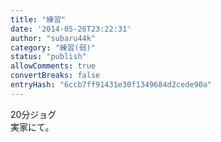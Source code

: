 ```yaml
---
title: "練習"
date: '2014-05-26T23:22:31'
author: "subaru44k"
category: "練習(弱)"
status: "publish"
allowComments: true
convertBreaks: false
entryHash: "6ccb7ff91431e30f1349684d2cede90a"
---
```

20分ジョグ<br>
実家にて。
